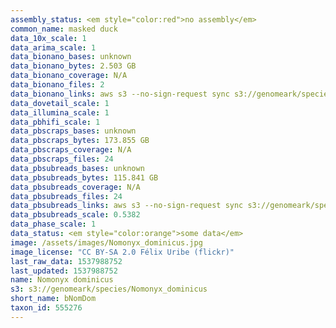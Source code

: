 ```yaml
---
assembly_status: <em style="color:red">no assembly</em>
common_name: masked duck
data_10x_scale: 1
data_arima_scale: 1
data_bionano_bases: unknown
data_bionano_bytes: 2.503 GB
data_bionano_coverage: N/A
data_bionano_files: 2
data_bionano_links: aws s3 --no-sign-request sync s3://genomeark/species/Nomonyx_dominicus/bNomDom1/genomic_data/bionano/ .<br>
data_dovetail_scale: 1
data_illumina_scale: 1
data_pbhifi_scale: 1
data_pbscraps_bases: unknown
data_pbscraps_bytes: 173.855 GB
data_pbscraps_coverage: N/A
data_pbscraps_files: 24
data_pbsubreads_bases: unknown
data_pbsubreads_bytes: 115.841 GB
data_pbsubreads_coverage: N/A
data_pbsubreads_files: 24
data_pbsubreads_links: aws s3 --no-sign-request sync s3://genomeark/species/Nomonyx_dominicus/bNomDom1/genomic_data/pacbio/ . --exclude "*scraps.bam* --exclude "*ccs.bam*"<br>
data_pbsubreads_scale: 0.5382
data_phase_scale: 1
data_status: <em style="color:orange">some data</em>
image: /assets/images/Nomonyx_dominicus.jpg
image_license: "CC BY-SA 2.0 Félix Uribe (flickr)"
last_raw_data: 1537988752
last_updated: 1537988752
name: Nomonyx dominicus
s3: s3://genomeark/species/Nomonyx_dominicus
short_name: bNomDom
taxon_id: 555276
---
```

